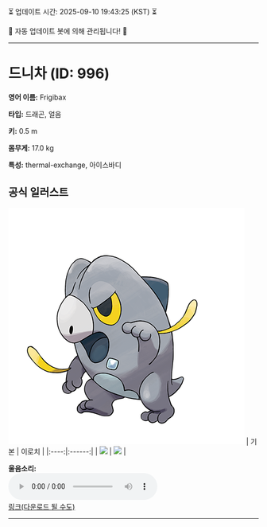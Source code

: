 
⏳ 업데이트 시간: 2025-09-10 19:43:25 (KST) ⏳

🤖 자동 업데이트 봇에 의해 관리됩니다! 🤖

---

# 드니차 (ID: 996)
**영어 이름:** Frigibax

**타입:** 드래곤, 얼음

**키:** 0.5 m

**몸무게:** 17.0 kg

**특성:** thermal-exchange, 아이스바디

## 공식 일러스트
![](https://raw.githubusercontent.com/PokeAPI/sprites/master/sprites/pokemon/other/official-artwork/996.png)
| 기본 | 이로치 |
|:----:|:------:|
| <img src="http://play.pokemonshowdown.com/sprites/ani/frigibax.gif" width="200"> | <img src="http://play.pokemonshowdown.com/sprites/ani-shiny/frigibax.gif" width="200"> |

**울음소리:**<br><audio controls src="https://raw.githubusercontent.com/PokeAPI/cries/main/cries/pokemon/latest/996.ogg"></audio><br> [링크(다운로드 될 수도)](https://raw.githubusercontent.com/PokeAPI/cries/main/cries/pokemon/latest/996.ogg)


---
